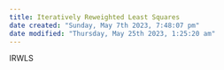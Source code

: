 ```yaml
---
title: Iteratively Reweighted Least Squares
date created: "Sunday, May 7th 2023, 7:48:07 pm"
date modified: "Thursday, May 25th 2023, 1:25:20 am"
---
```


IRWLS
